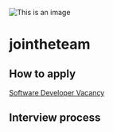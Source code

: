 ![This is an image](https://www.learningcurvegroup.co.uk/themes/learningcurve/assets/images/logo-purple.svg)
# jointheteam 



## How to apply
[Software Developer Vacancy](http://lcg-hr.force.com/recruit/fRecruit__ApplyJob?vacancyNo=VN1870)

## Interview process 
